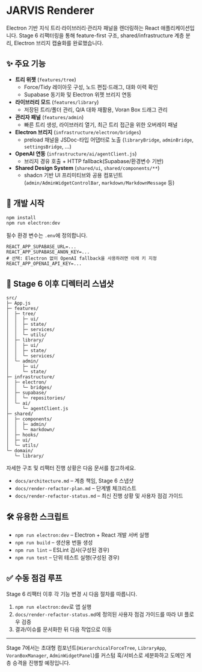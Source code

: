 # JARVIS Renderer

Electron 기반 지식 트리·라이브러리·관리자 패널을 렌더링하는 React 애플리케이션입니다. Stage 6 리팩터링을 통해 feature-first 구조, shared/infrastructure 계층 분리, Electron 브리지 캡슐화를 완료했습니다.

## ✨ 주요 기능

- **트리 위젯** (`features/tree`)
  - Force/Tidy 레이아웃 구성, 노드 편집·드래그, 대화 이력 확인
  - Supabase 동기화 및 Electron 위젯 브리지 연동
- **라이브러리 모드** (`features/library`)
  - 저장된 트리/폴더 관리, Q/A 대화 재활용, Voran Box 드래그 관리
- **관리자 패널** (`features/admin`)
  - 빠른 트리 생성, 라이브러리 열기, 최근 트리 접근을 위한 오버레이 패널
- **Electron 브리지** (`infrastructure/electron/bridges`)
  - preload 채널을 JSDoc-타입 어댑터로 노출 (`libraryBridge`, `adminBridge`, `settingsBridge`, ...)
- **OpenAI 연동** (`infrastructure/ai/agentClient.js`)
  - 브리지 경유 호출 + HTTP fallback(Supabase/환경변수 기반)
- **Shared Design System** (`shared/ui`, `shared/components/**`)
  - shadcn 기반 UI 프리미티브와 공용 컴포넌트(`admin/AdminWidgetControlBar`, `markdown/MarkdownMessage` 등)

## 🚀 개발 시작

```bash
npm install
npm run electron:dev
```

필수 환경 변수는 `.env`에 정의합니다.

```
REACT_APP_SUPABASE_URL=...
REACT_APP_SUPABASE_ANON_KEY=...
# 선택: Electron 없이 OpenAI fallback을 사용하려면 아래 키 지정
REACT_APP_OPENAI_API_KEY=...
```

## 📁 Stage 6 이후 디렉터리 스냅샷

```
src/
├─ App.js
├─ features/
│  ├─ tree/
│  │  ├─ ui/
│  │  ├─ state/
│  │  ├─ services/
│  │  └─ utils/
│  ├─ library/
│  │  ├─ ui/
│  │  ├─ state/
│  │  └─ services/
│  └─ admin/
│     ├─ ui/
│     └─ state/
├─ infrastructure/
│  ├─ electron/
│  │  └─ bridges/
│  ├─ supabase/
│  │  └─ repositories/
│  └─ ai/
│     └─ agentClient.js
├─ shared/
│  ├─ components/
│  │  ├─ admin/
│  │  └─ markdown/
│  ├─ hooks/
│  ├─ ui/
│  └─ utils/
└─ domain/
   └─ library/
```

자세한 구조 및 리팩터 진행 상황은 다음 문서를 참고하세요.

- `docs/architecture.md` – 계층 책임, Stage 6 스냅샷
- `docs/render-refactor-plan.md` – 단계별 체크리스트
- `docs/render-refactor-status.md` – 최신 진행 상황 및 사용자 점검 가이드

## 🛠️ 유용한 스크립트

- `npm run electron:dev` – Electron + React 개발 서버 실행
- `npm run build` – 생산용 번들 생성
- `npm run lint` – ESLint 검사(구성된 경우)
- `npm run test` – 단위 테스트 실행(구성된 경우)

## ✅ 수동 점검 루프

Stage 6 리팩터 이후 각 기능 변경 시 다음 절차를 따릅니다.

1. `npm run electron:dev`로 앱 실행
2. `docs/render-refactor-status.md`에 정의된 사용자 점검 가이드를 따라 UI 플로우 검증
3. 결과/이슈를 문서화한 뒤 다음 작업으로 이동

---

Stage 7에서는 초대형 컴포넌트(`HierarchicalForceTree`, `LibraryApp`, `VoranBoxManager`, `AdminWidgetPanel`)를 커스텀 훅/서비스로 세분화하고 도메인 계층 승격을 진행할 예정입니다.
